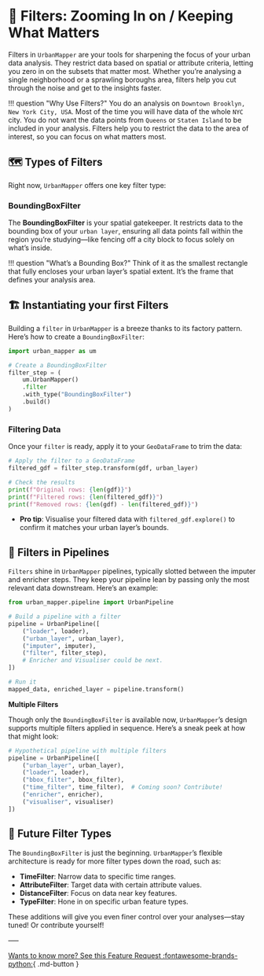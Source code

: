 # 🌇 Filters: Zooming In on / Keeping What Matters

Filters in `UrbanMapper` are your tools for sharpening the focus of your urban data analysis. They restrict data based on
spatial or attribute criteria, letting you zero in on the subsets that matter most. Whether you’re analysing a single
neighborhood or a sprawling boroughs area, filters help you cut through the noise and get to the insights faster.

!!! question "Why Use Filters?"
    You do an analysis on `Downtown Brooklyn, New York City, USA`. Most of the time you will have data of the whole `NYC` city. You do not want the data points from `Queens` or `Staten Island` to be included in your analysis. Filters help you to restrict the data to the area of interest, so you can focus on what matters most.

## 🗺️ Types of Filters

Right now, `UrbanMapper` offers one key filter type:

### BoundingBoxFilter

The **BoundingBoxFilter** is your spatial gatekeeper. It restricts data to the bounding box of your `urban layer`,
ensuring all data points fall within the region you’re studying—like fencing off a city block to focus solely on what’s
inside.

!!! question "What’s a Bounding Box?"
    Think of it as the smallest rectangle that fully encloses your urban layer’s spatial extent. It’s the frame that defines your analysis area.

## 🏗️ Instantiating your first Filters

Building a `filter` in `UrbanMapper` is a breeze thanks to its factory pattern. Here’s how to create a `BoundingBoxFilter`:

```python
import urban_mapper as um

# Create a BoundingBoxFilter
filter_step = (
    um.UrbanMapper()
    .filter
    .with_type("BoundingBoxFilter")
    .build()
)
```

### Filtering Data

Once your `filter` is ready, apply it to your `GeoDataFrame` to trim the data:

```python
# Apply the filter to a GeoDataFrame
filtered_gdf = filter_step.transform(gdf, urban_layer)

# Check the results
print(f"Original rows: {len(gdf)}")
print(f"Filtered rows: {len(filtered_gdf)}")
print(f"Removed rows: {len(gdf) - len(filtered_gdf)}")
```

- **Pro tip**: Visualise your filtered data with `filtered_gdf.explore()` to confirm it matches your urban layer’s bounds.

## 🔄 Filters in Pipelines

`Filters` shine in `UrbanMapper` pipelines, typically slotted between the imputer and enricher steps. 
They keep your pipeline lean by passing only the most relevant data downstream. Here’s an example:

```python
from urban_mapper.pipeline import UrbanPipeline

# Build a pipeline with a filter
pipeline = UrbanPipeline([
    ("loader", loader),
    ("urban_layer", urban_layer),
    ("imputer", imputer),
    ("filter", filter_step),
    # Enricher and Visualiser could be next.
])

# Run it
mapped_data, enriched_layer = pipeline.transform()
```

**Multiple Filters**

Though only the `BoundingBoxFilter` is available now, `UrbanMapper`’s design supports multiple filters applied in sequence. 
Here’s a sneak peek at how that might look:

```python
# Hypothetical pipeline with multiple filters
pipeline = UrbanPipeline([
    ("urban_layer", urban_layer),
    ("loader", loader),
    ("bbox_filter", bbox_filter),
    ("time_filter", time_filter),  # Coming soon? Contribute!
    ("enricher", enricher),
    ("visualiser", visualiser)
])
```

## 🚀 Future Filter Types

The `BoundingBoxFilter` is just the beginning. `UrbanMapper`’s flexible architecture is ready for more filter types down the road, such as:

- **TimeFilter**: Narrow data to specific time ranges.
- **AttributeFilter**: Target data with certain attribute values.
- **DistanceFilter**: Focus on data near key features.
- **TypeFilter**: Hone in on specific urban feature types.

These additions will give you even finer control over your analyses—stay tuned! Or contribute yourself!

–––

[Wants to know more? See this Feature Request :fontawesome-brands-python:](https://github.com/VIDA-NYU/UrbanMapper/issues/5){ .md-button }
